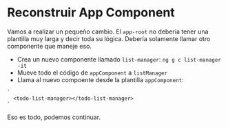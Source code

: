 # Reconstruir App Component

Vamos a realizar un pequeño cambio. El `app-root` no debería tener una plantilla muy larga y decir toda su lógica. Debería solamente llamar otro componente que maneje eso.

* Crea un nuevo componente llamado `list-manager`:
  `ng g c list-manager -it`
* Mueve todo el código de `appComponent` a `listManager`
* Llama al nuevo compoente desde la plantilla `appComponent`:

```
`
  <todo-list-manager></todo-list-manager>
`
```

Eso es todo, podemos continuar.

